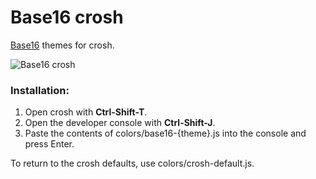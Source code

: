 # Base16 crosh
[Base16](https://www.github.com/chriskempson/base16) themes for crosh.

![Base16 crosh](https://raw.github.com/philj56/base16-crosh/master/base16-crosh.png)

### Installation:
1. Open crosh with **Ctrl-Shift-T**.
2. Open the developer console with **Ctrl-Shift-J**.
3. Paste the contents of colors/base16-{theme}.js into the console and press Enter. 

To return to the crosh defaults, use colors/crosh-default.js.
